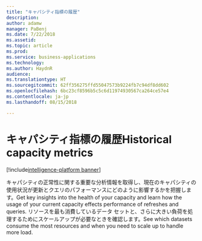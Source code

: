 ```yaml
---
title: "キャパシティ指標の履歴"
description: 
author: adamw
manager: PaBenj
ms.date: 7/22/2018
ms.assetid: 
ms.topic: article
ms.prod: 
ms.service: business-applications
ms.technology: 
ms.author: HaydnR
audience: 
ms.translationtype: HT
ms.sourcegitcommit: 62ff356275ffd55047573b9224fb7c94df8dd602
ms.openlocfilehash: 6bc23cf8596b5c5c6d11974930567ca264ce57e4
ms.contentlocale: ja-jp
ms.lasthandoff: 08/15/2018

---
```

#  <a name="historical-capacity-metrics"></a><span data-ttu-id="b238e-102">キャパシティ指標の履歴</span><span class="sxs-lookup"><span data-stu-id="b238e-102">Historical capacity metrics</span></span>

[!include[intelligence-platform banner](../../includes/intelligence-platform.md)]

<span data-ttu-id="b238e-103">キャパシティの正常性に関する重要な分析情報を取得し、現在のキャパシティの使用状況が更新とクエリのパフォーマンスにどのように影響するかを把握します。</span><span class="sxs-lookup"><span data-stu-id="b238e-103">Get key insights into the health of your capacity and learn how the usage of your current capacity effects performance of refreshes and queries.</span></span> <span data-ttu-id="b238e-104">リソースを最も消費しているデータ セットと、さらに大きい負荷を処理するためにスケールアップが必要なときを確認します。</span><span class="sxs-lookup"><span data-stu-id="b238e-104">See which datasets consume the most resources and when you need to scale up to handle more load.</span></span>

